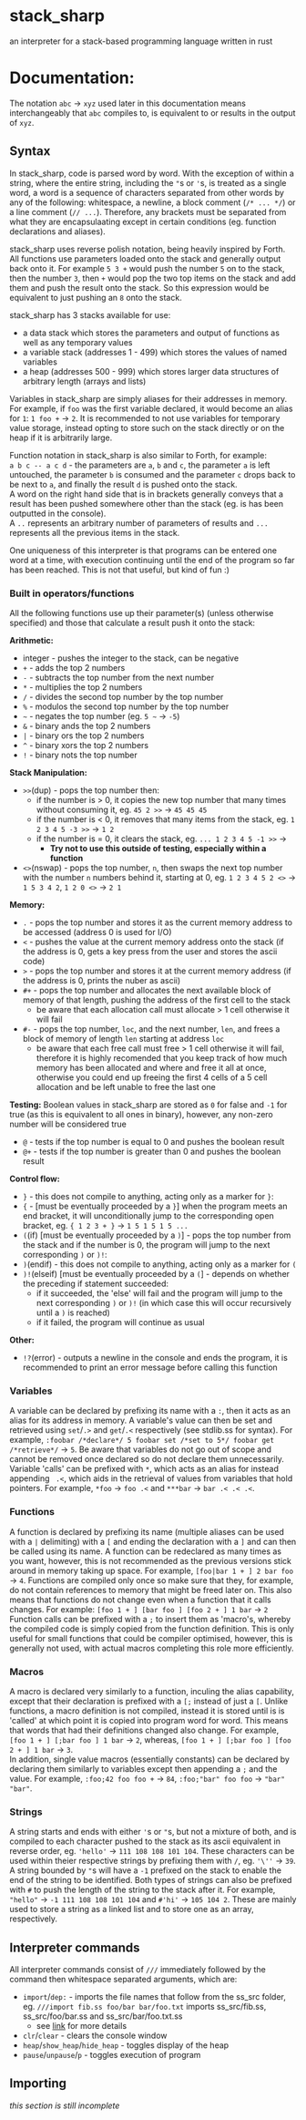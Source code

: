 # stack_sharp
an interpreter for a stack-based programming language written in rust

# Documentation:

The notation `abc` -> `xyz` used later in this documentation means interchangeably that `abc` compiles to, is equivalent to or results in the output of `xyz`.

## Syntax
In stack_sharp, code is parsed word by word. With the exception of within a string, where the entire string, including the `"`s or `'`s, is treated as a single word, a word is a sequence of characters separated from other words by any of the following: whitespace, a newline, a block comment (`/* ... */`) or a line comment (`// ...`). Therefore, any brackets must be separated from what they are encapsulaating except in certain conditions (eg. function declarations and aliases).

stack_sharp uses reverse polish notation, being heavily inspired by Forth.
All functions use parameters loaded onto the stack and generally output back onto it.
For example `5 3 +` would push the number `5` on to the stack, then the number `3`, then `+` would pop the two top items on the stack and add them and push the result onto the stack. So this expression would be equivalent to just pushing an `8` onto the stack.

stack_sharp has 3 stacks available for use:
- a data stack which stores the parameters and output of functions as well as any temporary values
- a variable stack (addresses 1 - 499) which stores the values of named variables
- a heap (addresses 500 - 999) which stores larger data structures of arbitrary length (arrays and lists)

Variables in stack_sharp are simply aliases for their addresses in memory. For example, if `foo` was the first variable declared, it would become an alias for `1`: `1 foo +` -> `2`. It is recommended to not use variables for temporary value storage, instead opting to store such on the stack directly or on the heap if it is arbitrarily large.

Function notation in stack_sharp is also similar to Forth, for example:<br>
`a b c -- a c d` - the parameters are `a`, `b` and `c`, the parameter `a` is left untouched, the parameter `b` is consumed and the parameter `c` drops back to be next to `a`, and finally the result `d` is pushed onto the stack.<br>
A word on the right hand side that is in brackets generally conveys that a result has been pushed somewhere other than the stack (eg. is has been outputted in the console).<br>
A `..` represents an arbitrary number of parameters of results and `...` represents all the previous items in the stack.

One uniqueness of this interpreter is that programs can be entered one word at a time, with execution continuing until the end of the program so far has been reached.
This is not that useful, but kind of fun :)

### Built in operators/functions
All the following functions use up their parameter(s) (unless otherwise specified) and those that calculate a result push it onto the stack:

**Arithmetic:**
- integer - pushes the integer to the stack, can be negative
- `+` - adds the top 2 numbers
- `-` - subtracts the top number from the next number
- `*` - multiplies the top 2 numbers
- `/` - divides the second top number by the top number
- `%` - modulos the second top number by the top number
- `~` - negates the top number (eg. `5 ~` -> `-5`)
- `&` - binary ands the top 2 numbers
- `|` - binary ors the top 2 numbers
- `^` - binary xors the top 2 numbers
- `!` - binary nots the top number

**Stack Manipulation:**
- `>>`(dup) - pops the top number then:
    - if the number is > 0, it copies the new top number that many times without consuming it, eg. `45 2 >>` -> `45 45 45`
    - if the number is < 0, it removes that many items from the stack, eg. `1 2 3 4 5 -3 >>` -> `1 2`
    - if the number is = 0, it clears the stack, eg. `... 1 2 3 4 5 -1 >>` -> ` `
        - **Try not to use this outside of testing, especially within a function**
- `<>`(nswap) - pops the top number, `n`, then swaps the next top number with the number `n` numbers behind it, starting at 0, eg. `1 2 3 4 5 2 <>` -> `1 5 3 4 2`, `1 2 0 <>` -> `2 1`

**Memory:**
- `.` - pops the top number and stores it as the current memory address to be accessed (address 0 is used for I/O)
- `<` - pushes the value at the current memory address onto the stack (if the address is 0, gets a key press from the user and stores the ascii code)
- `>` - pops the top number and stores it at the current memory address (if the address is 0, prints the nuber as ascii)
- `#+` - pops the top number and allocates the next available block of memory of that length, pushing the address of the first cell to the stack
    - be aware that each allocation call must allocate > 1 cell otherwise it will fail
- `#-` - pops the top number, `loc`, and the next number, `len`, and frees a block of memory of length `len` starting at address `loc`
    - be aware that each free call must free > 1 cell otherwise it will fail, therefore it is highly recomended that you keep track of how much memory has been allocated and where and free it all at once, otherwise you could end up freeing the first 4 cells of a 5 cell allocation and be left unable to free the last one

**Testing:**
Boolean values in stack_sharp are stored as `0` for false and `-1` for true (as this is equivalent to all ones in binary), however, any non-zero number will be considered true
- `@` - tests if the top number is equal to 0 and pushes the boolean result
- `@+` - tests if the top number is greater than 0 and pushes the boolean result

**Control flow:**
- `}` - this does not compile to anything, acting only as a marker for `}`:
- `{` - [must be eventually proceeded by a `}`] when the program meets an end bracket, it will unconditionally jump to the corresponding open bracket, eg. `{ 1 2 3 + }` -> `1 5 1 5 1 5 ...`
- `(`(if) [must be eventually proceeded by a `)`] - pops the top number from the stack and if the number is 0, the program will jump to the next corresponding `)` or `)!`:
- `)`(endif) - this does not compile to anything, acting only as a marker for `(`
- `)!`(elseif) [must be eventually proceeded by a `(`] - depends on whether the preceding if statement succeeded:
    - if it succeeded, the 'else' will fail and the program will jump to the next corresponding `)` or `)!` (in which case this will occur recursively until a `)` is reached)
    - if it failed, the program will continue as usual

**Other:**
- `!?`(error) - outputs a newline in the console and ends the program, it is recommended to print an error message before calling this function

### Variables
A variable can be declared by prefixing its name with a `:`, then it acts as an alias for its address in memory. A variable's value can then be set and retrieved using `set`/`.>` and `get`/`.<` respectively (see stdlib.ss for syntax). For example, `:foobar /*declare*/ 5 foobar set /*set to 5*/ foobar get /*retrieve*/` -> `5`. Be aware that variables do not go out of scope and cannot be removed once declared so do not declare them unnecessarily.<br>
Variable 'calls' can be prefixed with `*`, which acts as an alias for instead appending ` .<`, which aids in the retrieval of values from variables that hold pointers. For example, `*foo` -> `foo .<` and `***bar` -> `bar .< .< .<`.

### Functions
A function is declared by prefixing its name (multiple aliases can be used with a `|` delimiting) with a `[` and ending the declaration with a `]` and can then be called using its name. A function can be redeclared as many times as you want, however, this is not recommended as the previous versions stick around in memory taking up space. For example, `[foo|bar 1 + ] 2 bar foo` -> `4`. Functions are compiled only once so make sure that they, for example, do not contain references to memory that might be freed later on. This also means that functions do not change even when a function that it calls changes. For example: `[foo 1 + ] [bar foo ] [foo 2 + ] 1 bar` -> `2`<br>
Function calls can be prefixed with a `;` to insert them as 'macro's, whereby the compiled code is simply copied from the function definition. This is only useful for small functions that could be compiler optimised, however, this is generally not used, with actual macros completing this role more efficiently.

### Macros
A macro is declared very similarly to a function, inculing the alias capability, except that their declaration is prefixed with a `[;` instead of just a `[`. Unlike functions, a macro definition is not compiled, instead it is stored until is is 'called' at which point it is copied into program word for word. This means that words that had their definitions changed also change. For example, `[foo 1 + ] [;bar foo ] 1 bar` -> `2`, whereas, `[foo 1 + ] [;bar foo ] [foo 2 + ] 1 bar` -> `3`.<br>
In addition, single value macros (essentially constants) can be declared by declaring them similarly to variables except then appending a `;` and the value. For example, `:foo;42 foo foo +` -> `84`, `:foo;"bar" foo foo` -> `"bar" "bar"`.

### Strings
A string starts and ends with either `'`s or `"`s, but not a mixture of both, and is compiled to each character pushed to the stack as its ascii equivalent in reverse order, eg. `'hello'` -> `111 108 108 101 104`. These characters can be used within theier respective strings by prefixing them with `/`, eg. `'\''` -> `39`. A string bounded by `"`s will have a `-1` prefixed on the stack to enable the end of the string to be identified. Both types of strings can also be prefixed with `#` to push the length of the string to the stack after it. For example, `"hello"` -> `-1 111 108 108 101 104` and `#'hi'` -> `105 104 2`. These are mainly used to store a string as a linked list and to store one as an array, respectively.

## Interpreter commands
All interpreter commands consist of `///` immediately followed by the command then whitespace separated arguments, which are:
- `import`/`dep:` - imports the file names that follow from the ss_src folder, eg. `///import fib.ss foo/bar bar/foo.txt` imports ss_src/fib.ss, ss_src/foo/bar.ss and ss_src/bar/foo.txt.ss
    - see [link](#importing) for more details
- `clr`/`clear` - clears the console window
- `heap`/`show_heap`/`hide_heap` - toggles display of the heap
- `pause`/`unpause`/`p` - toggles execution of program

## Importing

*this section is still incomplete*